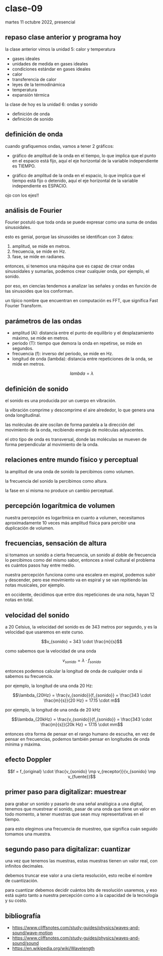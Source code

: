 # clase-09

martes 11 octubre 2022, presencial

## repaso clase anterior y programa hoy

la clase anterior vimos la unidad 5: calor y temperatura

- gases ideales
- unidades de medida en gases ideales
- condiciones estándar en gases ideales
- calor
- transferencia de calor
- leyes de la termodinámica
- temperatura
- expansión térmica

la clase de hoy es la unidad 6: ondas y sonido

- definición de onda
- definición de sonido

## definición de onda

cuando grafiquemos ondas, vamos a tener 2 gráficos:

- gráfico de amplitud de la onda en el tiempo, lo que implica que el punto en el espacio está fijo,
  aquí el eje horizontal de la variable independiente es TIEMPO.

- gráfico de amplitud de la onda en el espacio, lo que implica que el tiempo está fijo o detenido,
  aquí el eje horizontal de la variable independiente es ESPACIO.

ojo con los ejes!!

## análisis de Fourier

Fourier postuló que toda onda se puede expresar como una suma de ondas sinusoidales.

esto es genial, porque las sinusoides se identifican con 3 datos:

1. amplitud, se mide en metros.
2. frecuencia, se mide en Hz.
3. fase, se mide en radianes.

entonces, si tenemos una máquina que es capaz de crear ondas sinusoidales y sumarlas, podemos crear cualquier onda, por ejemplo, el sonido.

por eso, en ciencias tendemos a analizar las señales y ondas en función de las sinusoides que los conforman.

un típico nombre que encuentran en computación es FFT, que significa Fast Fourier Transform.

## parámetros de las ondas

- amplitud (A): distancia entre el punto de equilibrio y el desplazamiento máximo, se mide en metros.
- periodo (T): tiempo que demora la onda en repetirse, se mide en segundos.
- frecuencia (f): inverso del periodo, se mide en Hz.
- longitud de onda (lambda): distancia entre repeticiones de la onda, se mide en metros.

$$lambda = \lambda$$

## definición de sonido

el sonido es una producida por un cuerpo en vibración.

la vibración comprime y descomprime el aire alrededor, lo que genera una onda longitudinal.

las moléculas de aire oscilan de forma paralela a la dirección del movimiento de la onda, recibiendo energía de moléculas adyacentes.

el otro tipo de onda es transversal, donde las moléculas se mueven de forma perpendicular al movimiento de la onda.

## relaciones entre mundo físico y perceptual

la amplitud de una onda de sonido la percibimos como volumen.

la frecuencia del sonido la percibimos como altura.

la fase en sí misma no produce un cambio perceptual.

## percepción logarítmica de volumen

nuestra percepción es logarítmica en cuanto a volumen, necesitamos aproximadamente 10 veces más amplitud física para percibir una duplicación de volumen.

## frecuencias, sensación de altura

si tomamos un sonido a cierta frecuencia, un sonido al doble de frecuencia lo percibimos como del mismo sabor, entonces a nivel cultural el problema es cuántos pasos hay entre medio.

nuestra percepción funciona como una escalera en espiral, podemos subir y descender, pero ese movimiento va en espiral y se van repitiendo las notas musicales, por ejemplo.

en occidente, decidimos que entre dos repeticiones de una nota, hayan 12 notas en total.

## velocidad del sonido

a 20 Celsius, la velocidad del sonido es de 343 metros por segundo, y es la velocidad que usaremos en este curso.

$$v_{sonido} = 343 \cdot \frac{m}{s}$$

como sabemos que la velocidad de una onda

$$v_{sonido} = \lambda \cdot f_{sonido}$$

entonces podemos calcular la longitud de onda de cualquier onda si sabemos su frecuencia.

por ejemplo, la longitud de una onda 20 Hz:

$$\lambda_{20Hz} = \frac{v_{sonido}}{f_{sonido}} = \frac{343 \cdot \frac{m}{s}}{20 Hz} = 17.15 \cdot m$$

por ejemplo, la longitud de una onda de 20 kHz

$$\lambda_{20kHz} = \frac{v_{sonido}}{f_{sonido}} = \frac{343 \cdot \frac{m}{s}}{20k Hz} = 17.15 \cdot mm$$

entonces otra forma de pensar en el rango humano de escucha, en vez de pensar en frecuencias, podemos también pensar en longitudes de onda mínima y máxima.

## efecto Doppler

$$f = f_{original} \cdot \frac{v_{sonido} \mp v_{receptor}}{v_{sonido} \mp v_{fuente}}$$

## primer paso para digitalizar: muestrear

para grabar un sonido y pasarlo de una señal analógica a una digital, tenemos que muestrear el sonido, pasar de una onda que tiene un valor en todo momento, a tener muestras que sean muy representativas en el tiempo.

para esto elegimos una frecuencia de muestreo, que significa cuán seguido tomamos una muestra.

## segundo paso para digitalizar: cuantizar

una vez que tenemos las muestras, estas muestras tienen un valor real, con infinitos decimales.

debemos truncar ese valor a una cierta resolución, esto recibe el nombre de cuantización.

para cuantizar debemos decidir cuántos bits de resolución usaremos, y eso está sujeto tanto a nuestra percepción como a la capacidad de la tecnología y su costo.

## bibliografía

- https://www.cliffsnotes.com/study-guides/physics/waves-and-sound/wave-motion
- https://www.cliffsnotes.com/study-guides/physics/waves-and-sound/sound
- https://en.wikipedia.org/wiki/Wavelength

